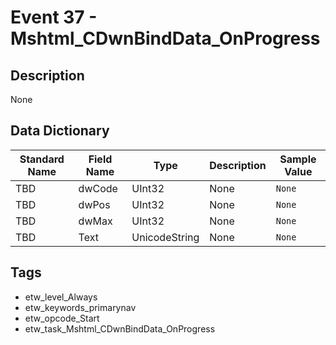 # Event 37 - Mshtml_CDwnBindData_OnProgress

## Description
None

## Data Dictionary
|Standard Name|Field Name|Type|Description|Sample Value|
|---|---|---|---|---|
|TBD|dwCode|UInt32|None|`None`|
|TBD|dwPos|UInt32|None|`None`|
|TBD|dwMax|UInt32|None|`None`|
|TBD|Text|UnicodeString|None|`None`|

## Tags
* etw_level_Always
* etw_keywords_primarynav
* etw_opcode_Start
* etw_task_Mshtml_CDwnBindData_OnProgress